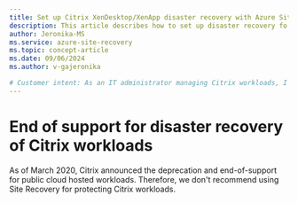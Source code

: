 ```yaml
---
title: Set up Citrix XenDesktop/XenApp disaster recovery with Azure Site Recovery 
description: This article describes how to set up disaster recovery fo Citrix XenDesktop and XenApp deployments using Azure Site Recovery.
author: Jeronika-MS
ms.service: azure-site-recovery
ms.topic: concept-article
ms.date: 09/06/2024
ms.author: v-gajeronika

# Customer intent: As an IT administrator managing Citrix workloads, I want to understand the implications of the end-of-support for disaster recovery solutions, so that I can explore alternative options for protecting my organization's deployments.
---
```

# End of support for disaster recovery of Citrix workloads

As of March 2020, Citrix announced the deprecation and end-of-support for public cloud hosted workloads. Therefore, we don't recommend using Site Recovery for protecting Citrix workloads.
